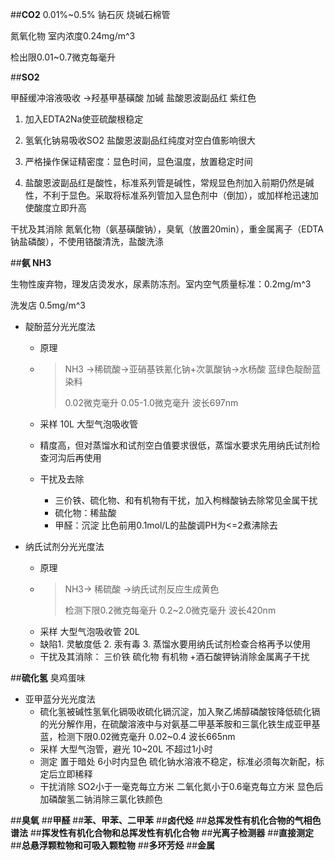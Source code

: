 ##**CO2**
0.01%~0.5% 钠石灰 烧碱石棉管

氮氧化物 室内浓度0.24mg/m^3

检出限0.01~0.7微克每毫升

##**SO2**  

甲醛缓冲溶液吸收 ->羟基甲基磺酸 加碱 盐酸恩波副品红 紫红色

1. 加入EDTA2Na使亚硫酸根稳定

2. 氢氧化钠易吸收SO2 盐酸恩波副品红纯度对空白值影响很大

3. 严格操作保证精密度：显色时间，显色温度，放置稳定时间

4. 盐酸恩波副品红是酸性，标准系列管是碱性，常规显色剂加入前期仍然是碱性，不利于显色。采取将标准系列管加入显色剂中（倒加），或加样枪迅速加使酸度立即升高

干扰及其消除 氮氧化物（氨基磺酸钠），臭氧（放置20min），重金属离子（EDTA钠盐磷酸），不使用铬酸清洗，盐酸洗涤

##**氨 NH3**

生物性废弃物，理发店烫发水，尿素防冻剂。室内空气质量标准：0.2mg/m^3 

洗发店 0.5mg/m^3

- 靛酚蓝分光光度法

  - 原理 

  - > NH3 ->稀硫酸->亚硝基铁氰化钠+次氯酸钠->水杨酸 蓝绿色靛酚蓝染料
    >
    > 0.02微克毫升  0.05-1.0微克毫升  波长697nm

  - 采样 10L 大型气泡吸收管

  - 精度高，但对蒸馏水和试剂空白值要求很低，蒸馏水要求先用纳氏试剂检查河沟后再使用

  - 干扰及去除
    - 三价铁、硫化物、和有机物有干扰，加入枸橼酸钠去除常见金属干扰
    - 硫化物：稀盐酸 
    - 甲醛：沉淀 比色前用0.1mol/L的盐酸调PH为<=2煮沸除去
- 纳氏试剂分光光度法
  - 原理
  - >NH3-> 稀硫酸 ->纳氏试剂反应生成黄色
    >
    >检测下限0.2微克每毫升 0.2~2.0微克毫升 波长420nm
    >
  - 采样 大型气泡吸收管 20L
  - 缺陷1. 灵敏度低 2. 汞有毒 3. 蒸馏水要用纳氏试剂检查合格再予以使用
  - 干扰及其消除： 三价铁 硫化物 有机物 +酒石酸钾钠消除金属离子干扰

##**硫化氢**
臭鸡蛋味
- 亚甲蓝分光光度法
  - 硫化氢被碱性氢氧化镉吸收硫化镉沉淀，加入聚乙烯醇磷酸铵降低硫化镉的光分解作用，在硫酸溶液中与对氨基二甲基苯胺和三氯化铁生成亚甲基蓝，检测下限0.02微克毫升 0.02~0.4 波长665nm
  - 采样 大型气泡管，避光 10~20L 不超过1小时
  - 测定 置于暗处 6小时内显色 硫化钠水溶液不稳定，标准必须每次新配，标定后立即稀释
  - 干扰消除 SO2小于一毫克每立方米 二氧化氮小于0.6毫克每立方米 显色后加磷酸氢二钠消除三氯化铁颜色
  
##**臭氧**
##**甲醛**
##**苯、甲苯、二甲苯**
##**卤代烃**
##**总挥发性有机化合物的气相色谱法**
##**挥发性有机化合物和总挥发性有机化合物**
##**光离子检测器**
##**直接测定**
##**总悬浮颗粒物和可吸入颗粒物**
##**多环芳烃**
##**金属**

​        

​        




